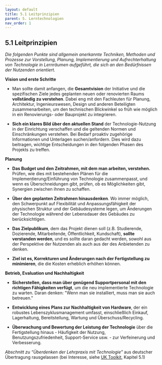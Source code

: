 ```yaml
---
layout: default
title: 5.1 Leitprinzipien
parent: 5. Lerntechnologien
nav_order: 1
---
```


## 5.1 Leitprinzipien

*Die folgenden Punkte sind allgemein anerkannte Techniken, Methoden und
Prozesse zur Vorstellung, Planung, Implementierung und Aufrechterhaltung
von Technologie in Lernräumen aufgeführt, die sich an den Bedürfnissen
der Nutzenden orientiert.*

**Vision und erste Schritte**

-   Man sollte damit anfangen, die **Gesamtvision** der Initiative und
    die spezifischen Ziele jedes geplanten neuen oder renovierten Raums
    **vollständig zu verstehen**. Dabei eng mit den Fachleuten für Planung, Architektur,
    Ingenieurswesen, Design und anderen Beteiligten zusammenarbeiten, um
    den technischen Blickwinkel so früh wie möglich in ein
    Renovierungs- oder Bauprojekt zu integrieren.

-   **Sich ein klares Bild über den aktuellen Stand** der
    Technologie-Nutzung in der Einrichtung verschaffen und die geltenden
    Normen und Einschränkungen verstehen. Bei Bedarf proaktiv zugehörige
    Informationen und Unterlagen suchen/anfordern. Dies wird dazu
    beitragen, wichtige Entscheidungen in den folgenden Phasen des
    Projekts zu treffen.

**Planung**

-   **Das Budget und den Zeitrahmen, mit dem man arbeiten, verstehen.**
    Prüfen, wie dies mit bestehenden Plänen für die
    Implementierung/Einführung von Technologie zusammenpasst, und wenn
    es Überschneidungen gibt, prüfen, ob es Möglichkeiten gibt,
    Synergien zwischen ihnen zu schaffen.

-   **Über den geplanten Zeitrahmen hinausdenken**. Wo immer möglich,
    den Schwerpunkt auf Flexibilität und Anpassungsfähigkeit der
    physischen Struktur und der Gebäudesysteme legen, um Änderungen der
    Technologie während der Lebensdauer des Gebäudes zu berücksichtigen.

-   **Das Zielpublikum**, dem das Projekt dienen soll (z.B. Studierende,
    Dozierende, Mitarbeitende, Öffentlichkeit, Kundschaft), **sollte verstanden
    werden**, und es sollte daran gedacht werden, sowohl aus der
    Perspektive der Nutzenden als auch aus der des Anbietenden zu denken.

-   **Ziel ist es, Korrekturen und Änderungen nach der Fertigstellung zu
    minimieren**, die die Kosten erheblich erhöhen können.

**Betrieb, Evaluation und Nachhaltigkeit**

-   **Sicherstellen, dass man über genügend Supportpersonal mit den
    richtigen Fähigkeiten verfügt**, um die neu implementierte
    Technologie zu warten. Daran denken: "Wenn man sie installiert, muss
    man sie auch betreuen."

-   **Entwicklung eines Plans zur Nachhaltigkeit von Hardware**, der ein
    robustes Lebenszyklusmanagement umfasst, einschließlich Einkauf,
    Lagerhaltung, Bereitstellung, Wartung und Überschuss/Recycling.

-   **Überwachung und Bewertung der Leistung der Technologie** über die
    Fertigstellung hinaus - Häufigkeit der Nutzung,
    Benutzungszufriedenheit, Support-Service usw. - zur Verfeinerung und
    Verbesserung.

*Abschnitt zu “Überdenken der Lehrpraxis mit Technologie”* aus deutscher Übertragung rausgelassen (bei Interesse, siehe [UK Toolkit](https://www.ucisa.ac.uk/learningspace), Kapitel 5.1)
